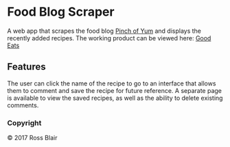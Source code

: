 # Food Blog Scraper

A web app that scrapes the food blog [Pinch of Yum](https://pinchofyum.com/blog/) and displays the recently added recipes. 
The working product can be viewed here: [Good Eats](https://secure-citadel-21016.herokuapp.com/)

## Features
The user can click the name of the recipe to go to an interface that allows them to comment and save the recipe for future reference. A separate page is available to view the saved recipes, as well as the ability to delete existing comments.

### Copyright
  &copy; 2017 Ross Blair
